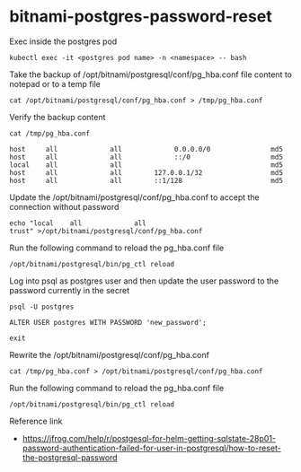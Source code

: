 # bitnami-postgres-password-reset

Exec inside the postgres pod

```
kubectl exec -it <postgres pod name> -n <namespace> -- bash
```

Take the backup of /opt/bitnami/postgresql/conf/pg_hba.conf file content to notepad or to a temp file

```
cat /opt/bitnami/postgresql/conf/pg_hba.conf > /tmp/pg_hba.conf
```

Verify the backup content

```
cat /tmp/pg_hba.conf
```

```
host     all             all             0.0.0.0/0               md5
host     all             all             ::/0                    md5
local    all             all                                     md5
host     all             all        127.0.0.1/32                 md5
host     all             all        ::1/128                      md5
```


Update the /opt/bitnami/postgresql/conf/pg_hba.conf to accept the connection without password

```
echo "local    all             all                                     trust" >/opt/bitnami/postgresql/conf/pg_hba.conf
```

Run the following command to reload the pg_hba.conf file

```
/opt/bitnami/postgresql/bin/pg_ctl reload
```

Log into psql as postgres user and then update the user password to the password currently in the secret

```
psql -U postgres
```

```
ALTER USER postgres WITH PASSWORD 'new_password';
```
```
exit
```

Rewrite the /opt/bitnami/postgresql/conf/pg_hba.conf 

```
cat /tmp/pg_hba.conf > /opt/bitnami/postgresql/conf/pg_hba.conf
```

Run the following command to reload the pg_hba.conf file

```
/opt/bitnami/postgresql/bin/pg_ctl reload
```


Reference link
- https://jfrog.com/help/r/postgesql-for-helm-getting-sqlstate-28p01-password-authentication-failed-for-user-in-postgresql/how-to-reset-the-postgresql-password
